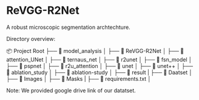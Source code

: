 # ReVGG-R2Net



A robust microscopic segmentation archtechture.

Directory overview:

📦 Project Root ├── 📂 model_analysis │ ├── 📄 ReVGG-R2Net │ ├── 📄 attention_UNet │ ├── 📄 ternaus_net │ ├── 📄 r2unet │ ├── 📄 fsn_model │ ├── 📄 pspnet │ ├── 📄 r2u_attention │ ├── 📄 unet │ ├── 📄 unet++ │ ├── 📂 ablation_study │ ├── 📄 ablation-study │ ├── 📄 result | ├── 📂 Daatset │ ├── 📄 Images │ ├── 📄 Masks | ├── 📄 requirements.txt │

Note: We provided google drive link of our datatset.
